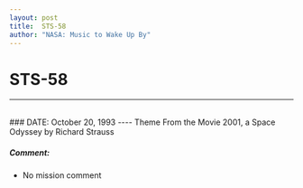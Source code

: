 ```yaml
---
layout: post
title:  STS-58
author: "NASA: Music to Wake Up By"
---
```


# STS-58
----
<br/>
### DATE: October 20, 1993
----
Theme From the Movie 2001, a Space Odyssey by Richard Strauss

##### Comment:
* No mission comment

